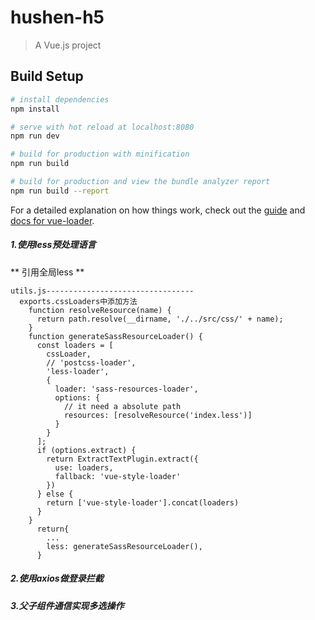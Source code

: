 # hushen-h5

> A Vue.js project

## Build Setup

``` bash
# install dependencies
npm install

# serve with hot reload at localhost:8080
npm run dev

# build for production with minification
npm run build

# build for production and view the bundle analyzer report
npm run build --report
```

For a detailed explanation on how things work, check out the [guide](http://vuejs-templates.github.io/webpack/) and [docs for vue-loader](http://vuejs.github.io/vue-loader).


##### 1.使用less预处理语言  #####

  ** 引用全局less  **
  ```
  utils.js---------------------------------
    exports.cssLoaders中添加方法 
      function resolveResource(name) {
        return path.resolve(__dirname, './../src/css/' + name);
      }
      function generateSassResourceLoader() {
        const loaders = [
          cssLoader,
          // 'postcss-loader',
          'less-loader',
          {
            loader: 'sass-resources-loader',
            options: {
              // it need a absolute path
              resources: [resolveResource('index.less')]
            }
          }
        ];
        if (options.extract) {
          return ExtractTextPlugin.extract({
            use: loaders,
            fallback: 'vue-style-loader'
          })
        } else {
          return ['vue-style-loader'].concat(loaders)
        }
      }
        return{
          ...
          less: generateSassResourceLoader(),
        }
 ```
 
 ##### 2.使用axios做登录拦截  #####
 
 ##### 3.父子组件通信实现多选操作  #####
